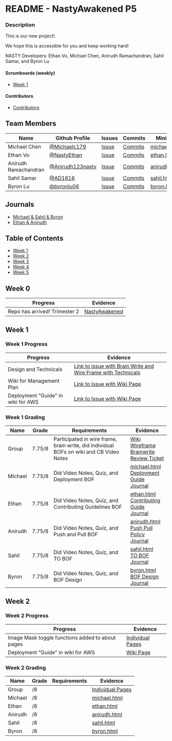 # README - NastyAwakened P5

### Description
This is our new project!. 

We hope this is accessible for you and keep working hard!

NASTY Developers: Ethan Vo, Michael Chen, Anirudh Ramachandran, Sahil Samar, and Byron Lu

#### Scrumboards (weekly)
* [Week 1](https://github.com/NastyEthan/NastyAwakened/projects/1)

#### Contributors
* [Contributors](https://github.com/NastyEthan/NastyAwakened/graphs/contributors)

## Team Members
| Name | Github Profile | Issues | Commits | MiniLab |
| - | - | - | - | -|
| Michael Chen | [@Michaelc179](https://github.com/Michaelc179) | [Issue](https://github.com/NastyEthan/NastyAwakened/issues/created_by/Michaelc179) | [Commits](https://github.com/NastyEthan/NastyAwakened/commits?author=Michaelc179) | [michael.html](https://github.com/NastyEthan/NastyAwakened/blob/main/templates/michael.html) |
| Ethan Vo | [@NastyEthan](https://github.com/NastyEthan) | [Issue](https://github.com/NastyEthan/NastyAwakened/issues/created_by/AD1616) | [Commits](https://github.com/NastyEthan/NastyAwakened/commits?author=NastyEthan) |[ethan.html](https://github.com/NastyEthan/NastyAwakened/blob/main/templates/ethan.html) |
| Anirudh Ramachandran | [@Anirudh123nasty](https://github.com/Anirudh123nasty) | [Issue](https://github.com/NastyEthan/NastyAwakened/issues/created_by/Anirudh123nasty) | [Commits](https://github.com/NastyEthan/NastyAwakened/commits?author=Anirudh123nasty) | [anirudh.html](https://github.com/NastyEthan/NastyAwakened/blob/main/templates/anirudh.html) |
| Sahil Samar | [@AD1616](https://github.com/AD1616) | [Issue](https://github.com/NastyEthan/NastyAwakened/issues/created_by/AD1616) | [Commits](https://github.com/NastyEthan/NastyAwakened/commits?author=AD1616) | [sahil.html](https://github.com/NastyEthan/NastyAwakened/blob/main/templates/sahil.html) |
| Byron Lu | [@byronlu06](https://github.com/byronlu06) | [Issue](https://github.com/NastyEthan/NastyAwakened/issues/created_by/byronlu06) | [Commits](https://github.com/NastyEthan/NastyAwakened/commits?author=byronlu06) | [byron.html](https://github.com/NastyEthan/NastyAwakened/blob/main/templates/byron) |

## Journals
* [Michael & Sahil & Byron](https://drive.google.com/drive/u/1/folders/109c7P4Li6FC6_TDuxjpdwKTddyE3Jvg1)
* [Ethan & Anirudh](https://docs.google.com/document/d/1-AS5NcpL8dvRFaj1oww0tR8XM1lf20oFSDFuEdq7OxQ/edit?usp=sharing)

## Table of Contents
* [Week 1](https://github.com/NastyEthan/NastyAwakened#week-1)
* [Week 2](https://github.com/NastyEthan/NastyAwakened#week-2)
* [Week 3](https://github.com/NastyEthan/NastyAwakened#week-3)
* [Week 4](https://github.com/NastyEthan/NastyAwakened#week-4)
* [Week 5](https://github.com/NastyEthan/NastyAwakened#week-5)

## Week 0
| Progress | Evidence |
| - | - |
| Repo has arrived! Trimester 2 | [NastyAwakened](https://github.com/NastyEthan/NastyAwakened) |

## Week 1

### Week 1 Progress
| Progress | Evidence |
| - | - |
| Design and Technicals | [Link to issue with Brain Write and Wire Frame with Technicals](https://github.com/NastyEthan/NastyAwakened/issues/8) |
| Wiki for Management Plan | [Link to Issue with Wiki Page](https://github.com/NastyEthan/NastyAwakened/issues/24) |
| Deployment "Guide" in wiki for AWS | [Link to Issue with Wiki Page](https://github.com/NastyEthan/NastyAwakened/issues/22) |

### Week 1 Grading
| Name | Grade | Requirements | Evidence |
| - | - | - | - |
| Group | 7.75/8 | Participated in wire frame, brain write, did individual BOFs on wiki and CB Video Notes | [Wiki](https://github.com/NastyEthan/NastyAwakened/wiki) <br /> [Wireframe](https://github.com/NastyEthan/NastyAwakened/wiki/Wireframe---BetterCanvas) <br /> [Brainwrite](https://github.com/NastyEthan/NastyAwakened/wiki/Brainwrite) <br /> [Review Ticket](https://github.com/NastyEthan/NastyAwakened/projects/1#card-74105406)|
| Michael | 7.75/8 | Did Video Notes, Quiz, and Deployment BOF | [michael.html](https://github.com/NastyEthan/NastyAwakened/blob/main/templates/michael.html) <br />  [Deployment Guide](https://github.com/NastyEthan/NastyAwakened/wiki/Deployment-Guide) <br />  [Journal](https://docs.google.com/document/d/1R43f8RuXc5HnxJAlKmvdIIxjIf3VF8rpTDBk7qxklEU/edit) |
| Ethan | 7.75/8 | Did Video Notes, Quiz, and Contributing Guidelines BOF | [ethan.html](https://github.com/NastyEthan/NastyAwakened/blob/main/templates/ethan.html) <br />  [Contributing Guide](https://github.com/NastyEthan/NastyAwakened/wiki/Contributing-Guidelines) <br />  [Journal](https://docs.google.com/document/d/1-AS5NcpL8dvRFaj1oww0tR8XM1lf20oFSDFuEdq7OxQ/edit#) |
| Anirudh | 7.75/8 | Did Video Notes, Quiz, and Push and Pull BOF | [anirudh.html](https://github.com/NastyEthan/NastyAwakened/blob/main/templates/anirudh.html) <br />  [Push Pull Policy](https://github.com/NastyEthan/NastyAwakened/wiki/Push-Pull-guide) <br />  [Journal](https://docs.google.com/document/d/1-AS5NcpL8dvRFaj1oww0tR8XM1lf20oFSDFuEdq7OxQ/edit#) |
| Sahil | 7.75/8 | Did Video Notes, Quiz, and TO BOF | [sahil.html](https://github.com/NastyEthan/NastyAwakened/blob/main/templates/sahil.html) <br />  [TO BOF](https://github.com/NastyEthan/NastyAwakened/wiki/BOF---TO) <br />  [Journal](https://docs.google.com/document/d/1R43f8RuXc5HnxJAlKmvdIIxjIf3VF8rpTDBk7qxklEU/edit) |
| Byron | 7.75/8 | Did Video Notes, Quiz, and BOF Design | [byron.html](https://github.com/NastyEthan/NastyAwakened/blob/main/templates/byron.html) <br />  [BOF Design](https://github.com/NastyEthan/NastyAwakened/wiki/BOF---Designer) <br />  [Journal](https://docs.google.com/document/d/1R43f8RuXc5HnxJAlKmvdIIxjIf3VF8rpTDBk7qxklEU/edit) |



## Week 2

### Week 2 Progress
| Progress | Evidence |
| - | - |
| Image Mask toggle functions added to about pages | [Individual Pages](https://github.com/NastyEthan/NastyAwakened/tree/main/templates) |
| Deployment "Guide" in wiki for AWS | [Wiki Page](https://github.com/NastyEthan/NastyAwakened/wiki/Deployment-Guide) |

### Week 2 Grading
| Name | Grade | Requirements | Evidence |
| - | - | - | - |
| Group | /8 | | [Individual Pages]()|
| Michael | /8 | | [michael.html](https://github.com/NastyEthan/NastyAwakened/blob/main/templates/michael.html) |
| Ethan | /8 | | [ethan.html](https://github.com/NastyEthan/NastyAwakened/blob/main/templates/ethan.html) |
| Anirudh | /8 |  | [anirudh.html](https://github.com/NastyEthan/NastyAwakened/blob/main/templates/anirudh.html) |
| Sahil | /8 |  | [sahil.html](https://github.com/NastyEthan/NastyAwakened/blob/main/templates/sahil.html) |
| Byron | /8 |  | [byron.html](https://github.com/NastyEthan/NastyAwakened/blob/main/templates/byron.html) |

